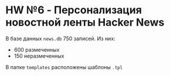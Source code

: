 # HW №6 - Персонализация новостной ленты Hacker News

В базе данных `news.db` 750 записей. Из них:
* 600 размеченных
* 150 неразмеченных
  
В папке `templates` расположены шаблоны `.tpl`